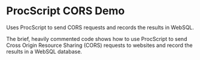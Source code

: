 ProcScript CORS Demo
================================

Uses ProcScript to send CORS requests and records the results in WebSQL.


The brief, heavily commented code shows how to use ProcScript to send Cross Origin Resource Sharing (CORS) requests to websites and 
record the results in a WebSQL database. 
